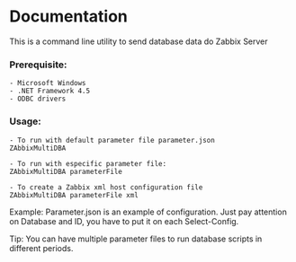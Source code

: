 ﻿# Documentation

This is a command line utility to send database data do Zabbix Server

### Prerequisite: 
	- Microsoft Windows
	- .NET Framework 4.5
	- ODBC drivers

### Usage:
	- To run with default parameter file parameter.json
	ZAbbixMultiDBA 

	- To run with especific parameter file:
	ZAbbixMultiDBA parameterFile

	- To create a Zabbix xml host configuration file
	ZAbbixMultiDBA parameterFile xml

Example: Parameter.json is an example of configuration.
	 Just pay attention on Database and ID, you have to put it on each Select-Config.

	
Tip: You can have multiple parameter files to run database scripts in different periods.
